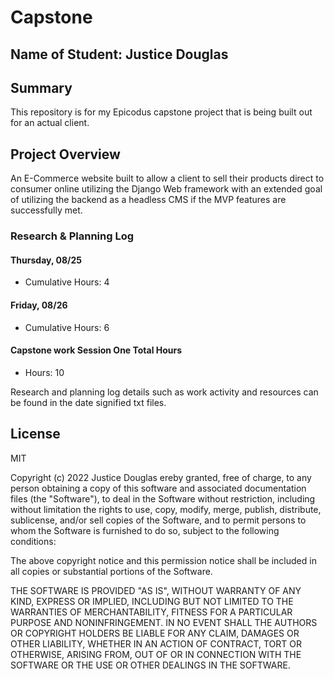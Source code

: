 # Capstone

## Name of Student: Justice Douglas
## Summary
This repository is for my Epicodus capstone project that is being built out for an actual client.
## Project Overview
An E-Commerce website built to allow a client to sell their products direct to consumer online utilizing the Django Web framework with an extended goal of utilizing the backend as a headless CMS if the MVP features are successfully met.
### Research & Planning Log
#### Thursday, 08/25
- Cumulative Hours: 4
#### Friday, 08/26
- Cumulative Hours: 6
#### Capstone work Session One Total Hours
- Hours: 10

Research and planning log details such as work activity and resources can be found in the date signified txt files.


## License

MIT

Copyright (c) 2022 Justice Douglas
ereby granted, free of charge, to any person obtaining a copy of this software and associated documentation files (the "Software"), to deal in the Software without restriction, including without limitation the rights to use, copy, modify, merge, publish, distribute, sublicense, and/or sell copies of the Software, and to permit persons to whom the Software is furnished to do so, subject to the following conditions:

The above copyright notice and this permission notice shall be included in all copies or substantial portions of the Software.

THE SOFTWARE IS PROVIDED "AS IS", WITHOUT WARRANTY OF ANY KIND, EXPRESS OR IMPLIED, INCLUDING BUT NOT LIMITED TO THE WARRANTIES OF MERCHANTABILITY, FITNESS FOR A PARTICULAR PURPOSE AND NONINFRINGEMENT. IN NO EVENT SHALL THE AUTHORS OR COPYRIGHT HOLDERS BE LIABLE FOR ANY CLAIM, DAMAGES OR OTHER LIABILITY, WHETHER IN AN ACTION OF CONTRACT, TORT OR OTHERWISE, ARISING FROM, OUT OF OR IN CONNECTION WITH THE SOFTWARE OR THE USE OR OTHER DEALINGS IN THE SOFTWARE.